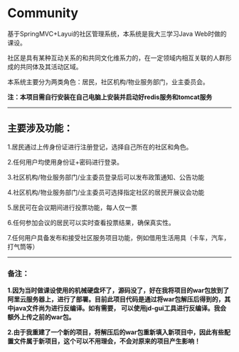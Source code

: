 # Community

基于SpringMVC+Layui的社区管理系统，本系统是我大三学习Java Web时做的课设。

社区是具有某种互动关系的和共同文化维系力的，在一定领域内相互关联的人群形成的共同体及其活动区域。

本系统主要分为两类角色：居民，社区机构/物业服务部门，业主委员会。

**注：本项目需自行安装在自己电脑上安装并启动好redis服务和tomcat服务**

---

## 主要涉及功能：

1.居民通过上传身份证进行注册登记，选择自己所在的社区和角色。

2.任何用户均使用身份证+密码进行登录。

3.社区机构/物业服务部门/业主委员登录后可以发布政策通知、公告功能

4.社区机构/物业服务部门/业主委员可选择指定社区的居民开展议会功能

5.居民可在会议期间进行投票功能，每人仅一票

6.任何参加会议的居民可以实时查看投票结果，确保真实性。

7.任何用户具备发布和接受社区服务项目功能，例如借用生活用具（卡车，汽车，打气筒等）


---

### 备注：

**1.因为当时做课设使用的机械硬盘坏了，源码没了，好在我将项目的war包放到了阿里云服务器上，进行了部署。目前此项目代码是通过将war包解压后得到的，其中java文件尚为进行反编译。如有需要，
可以使用jd-gui工具进行反编译。我会额外上传之前的war包。**

**2.由于我重建了一个新的项目，将解压后的war包重新填入新项目中，因此有些配置文件属于新项目，这个可以不用理会，不会对原来的项目产生影响！**





